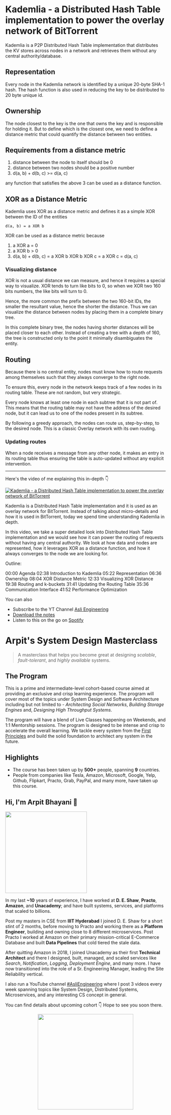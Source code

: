 Kademlia - a Distributed Hash Table implementation to power the overlay network of BitTorrent
===


Kademlia is a P2P Distributed Hash Table implementation that distributes the KV stores across nodes in a network and retrieves them without any central authority/database.

## Representation

Every node in the Kademlia network is identified by a unique 20-byte SHA-1 hash. The hash function is also used in reducing the key to be distributed to 20 byte unique id.

## Ownership

The node closest to the key is the one that owns the key and is responsible for holding it. But to define which is the closest one, we need to define a distance metric that could quantify the distance between two entities.

## Requirements from a distance metric

1. distance between the node to itself should be 0
2. distance between two nodes should be a positive number
3. d(a, b) + d(b, c) >= d(a, c)

any function that satisfies the above 3 can be used as a distance function.

## XOR as a Distance Metric

Kademlia uses XOR as a distance metric and defines it as a simple XOR between the ID of the entities

```
d(a, b) = a XOR b
```

XOR can be used as a distance metric because

1. a XOR a = 0
2. a XOR b > 0
3. d(a, b) + d(b, c) = a XOR b XOR b XOR c = a XOR c = d(a, c)

### Visualizing distance

XOR is not a usual distance we can measure, and hence it requires a special way to visualize. XOR tends to turn like bits to 0, so when we XOR two 160 bits numbers, the like bits will turn to 0.

Hence, the more common the prefix between the two 160-bit IDs, the smaller the resultant value, hence the shorter the distance. Thus we can visualize the distance between nodes by placing them in a complete binary tree.

In this complete binary tree, the nodes having shorter distances will be placed closer to each other. Instead of creating a tree with a depth of 160, the tree is constructed only to the point it minimally disambiguates the entity.

## Routing

Because there is no central entity, nodes must know how to route requests among themselves such that they always converge to the right node.

To ensure this, every node in the network keeps track of a few nodes in its routing table. These are not random, but very strategic.

Every node knows at least one node in each subtree that it is not part of. This means that the routing table may not have the address of the desired node, but it can lead us to one of the nodes present in its subtree.

By following a greedy approach, the nodes can route us, step-by-step, to the desired node. This is a classic Overlay network with its own routing.

### Updating routes

When a node receives a message from any other node, it makes an entry in its routing table thus ensuring the table is auto-updated without any explicit intervention.
<hr />


<p>Here's the video of me explaining this in-depth 👇‍</p>

[![Kademlia - a Distributed Hash Table implementation to power the overlay network of BitTorrent](https://i.ytimg.com/vi/_kCHOpINA5g/mqdefault.jpg)](https://www.youtube.com/watch?v=_kCHOpINA5g)

Kademlia is a Distributed Hash Table implementation and it is used as an overlay network for BitTorrent. Instead of talking about micro-details and how it is used in BitTorrent, today we spend time understanding Kademlia in depth.

In this video, we take a super detailed look into Distributed Hash Table implementation and we would see how it can power the routing of requests without having any central authority. We look at how data and nodes are represented, how it leverages XOR as a distance function, and how it always converges to the node we are looking for.

Outline:

00:00 Agenda
02:38 Introduction to Kademlia
05:22 Representation
06:36 Ownership
08:04 XOR Distance Metric
12:33 Visualizing XOR Distance
19:38 Routing and k-buckets
31:41 Updating the Routing Table
35:36 Communication Interface
41:52 Performance Optimization

You can also
 - Subscribe to the YT Channel [Asli Engineering](https://youtube.com/c/ArpitBhayani)
 - [Download the notes](https://drive.google.com/file/d/1eNFBNbcsieL9eVThOVhN9Piu29PI6i7n/view?usp=sharing)
 - Listen to this on the go on [Spotify](https://open.spotify.com/show/7qMoamm2iZQrsPVm6IQLoD)

# Arpit's System Design Masterclass

> A masterclass that helps you become great at designing _scalable_, _fault-tolerant_, and _highly available_ systems.

## The Program

This is a prime and intermediate-level cohort-based course aimed at providing an exclusive and crisp learning experience. The program will cover most of the topics under System Design and Software Architecture including but not limited to - _Architecting Social Networks_, _Building Storage Engines_ and, _Designing High Throughput Systems_.

The program will have a blend of Live Classes happening on Weekends, and 1:1 Mentorship sessions. The program is designed to be intense and crisp to accelerate the overall learning. We tackle every system from the [First Principles](https://en.wikipedia.org/wiki/First_principle) and build the solid foundation to architect any system in the future.


## Highlights

 - The course has been taken up by __500+__ people, spanning __9__ countries.
 - People from companies like Tesla, Amazon, Microsoft, Google, Yelp, Github, Flipkart, Practo, Grab, PayPal, and many more, have taken up this course.


## Hi, I'm Arpit Bhayani 👋

<img width="256px" src="https://arpitbhayani.me/static/img/arpit.jpg" />

In my last **~10** years of experience, I have worked at **D. E. Shaw**, **Practo**, **Amazon**, and **Unacademy**; and have built systems, services, and platforms that scaled to billions.

Post my masters in CSE from **IIIT Hyderabad** I joined D. E. Shaw for a short stint of 2 months, before moving to Practo and working there as a **Platform Engineer**, building and owning close to 8 different microservices. Post Practo I worked at Amazon on their primary mission-critical E-Commerce Database and built **Data Pipelines** that cold tiered the stale data.

After quitting Amazon in 2018, I joined Unacademy as their first **Technical Architect** and there I designed, built, managed, and scaled services like _Search_, _Notification_, _Logging_, _Deployment Engine_, and many more. I have now transitioned into the role of a Sr. Engineering Manager, leading the Site Reliability vertical.

I also run a YouTube channel [#AsliEngineering](https://www.youtube.com/c/ArpitBhayani) where I post 3 videos every week spanning topics like System Design, Distributed Systems, Microservices, and any interesting CS concept in general.

You can find details about upcoming cohort 👇‍ Hope to see you soon there.

<center>
<a target="_blank" href="https://arpitbhayani.me/masterclass">
<img src="https://user-images.githubusercontent.com/4745789/137859181-d4499cf4-ce65-4466-8b88-a078ece0f081.PNG" width="300px" />
</a>
</center>